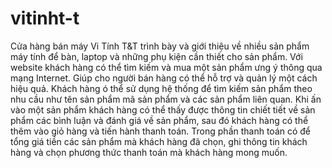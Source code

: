 # vitinht-t
Cửa hàng bán máy Vi Tính T&amp;T trình bày và giới thiệu về nhiều sản phẩm máy tính để bàn, laptop và những phụ kiện cần thiết cho sản phẩm. Với website khách hàng có thể tìm kiếm và mua một sản phẩm ưng ý thông qua mạng Internet. Giúp cho người bán hàng có thể hỗ trợ và quản lý một cách hiệu quả. Khách hàng ó thể sử dụng hệ thống để tìm kiếm sản phẩm theo nhu cầu như tên sản phẩm mã sản phẩm và các sản phẩm liên quan. Khi ấn vào một sản phẩm khách hàng có thể thấy được thông tin chiết tiết về sản phẩm các bình luận và đánh giá về sản phẩm, sau đó khách hàng có thể thêm vào giỏ hàng và tiến hành thanh toán. Trong phần thanh toán có để tổng giá tiền các sản phẩm mà khách hàng đã chọn, ghi thông tin khách hàng và chọn phương thức thanh toán mà khách hàng mong muốn.
